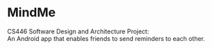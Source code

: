 # MindMe

CS446 Software Design and Architecture Project:  
An Android app that enables friends to send reminders to each other.

